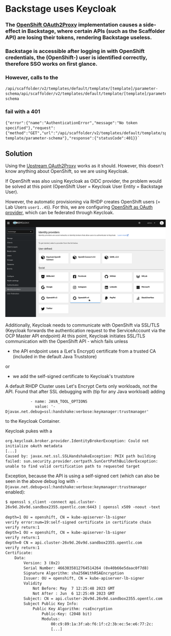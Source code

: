 # Backstage uses Keycloak

### The [OpenShift OAuth2Proxy](https://janus-idp.io/blog/using-openshift-authentication-to-secure-access-to-backstage) implementation causes a side-effect in Backstage, where certain APIs (such as the Scaffolder API) are losing their tokens, rendering Backstage useless.
### Backstage is accessible after logging in with OpenShift credentials, the (OpenShift-) user is identified correctly, therefore SSO works on first glance. 
### However, calls to the 
```
/api/scaffolder/v2/templates/default/template/[template]/parameter-schema/api/scaffolder/v2/templates/default/template/[template]/parameter-schema
``` 
### fail with a 401 
```
{"error":{"name":"AuthenticationError","message":"No token specified"},"request":{"method":"GET","url":"/api/scaffolder/v2/templates/default/template/springboot-template/parameter-schema"},"response":{"statusCode":401}}`
```
## Solution

Using the [Upstream OAuth2Proxy](https://oauth2-proxy.github.io/oauth2-proxy/) works as it should. However, this doesn't know anything about OpenShift, so we are using Keycloak.

If OpenShift was also using Keycloak as OIDC provider, the problem would be solved at this point (OpenShift User = Keycloak User Entity = Backstage User).

However, the automatic provisioning via RHDP creates OpenShift users (= Lab Users `user1..45`).
For this, we are configuring [OpenShift as OAuth provider](https://docs.openshift.com/container-platform/4.12/authentication/using-service-accounts-as-oauth-client.html), which can be federated through Keycloak.

![](./readme.images/identityproviders.png)

Additionally, Keycloak needs to communicate with OpenShift via SSL/TLS (Keycloak forwards the authentication request to the ServiceAccount via the OCP Master API endpoint) 
At this point, Keycloak initiates SSL/TLS communication with the OpenShift API - which fails unless 

- the API endpoint uses a (Let's Encrypt) certificate from a trusted CA (included in the default Java Truststore) 

or

- we add the self-signed certificate to Keycloak's truststore

A default RHDP Cluster uses Let's Encrypt Certs only workloads, not the API.
Found that after SSL debugging with (tip for any Java workload) adding 
```
           - name: JAVA_TOOL_OPTIONS
             value: '-Djavax.net.debug=ssl:handshake:verbose:keymanager:trustmanager'
```
to the Keycloak Container.

Keycloak pukes with a

```
org.keycloak.broker.provider.IdentityBrokerException: Could not initialize oAuth metadata
[...]
Caused by: javax.net.ssl.SSLHandshakeException: PKIX path building failed: sun.security.provider.certpath.SunCertPathBuilderException: unable to find valid certification path to requested target
```
Exception, because the API is using a self-signed cert (which can also be seen in the above debug log with `-Djavax.net.debug=ssl:handshake:verbose:keymanager:trustmanager` enabled):

```
$ openssl s_client -connect api.cluster-26v9d.26v9d.sandbox2355.opentlc.com:6443 | openssl x509 -noout -text

depth=1 OU = openshift, CN = kube-apiserver-lb-signer
verify error:num=19:self-signed certificate in certificate chain
verify return:1
depth=1 OU = openshift, CN = kube-apiserver-lb-signer
verify return:1
depth=0 CN = api.cluster-26v9d.26v9d.sandbox2355.opentlc.com
verify return:1
Certificate:
    Data:
        Version: 3 (0x2)
        Serial Number: 4663035812764514264 (0x40b66e5daac0f7d8)
        Signature Algorithm: sha256WithRSAEncryption
        Issuer: OU = openshift, CN = kube-apiserver-lb-signer
        Validity
            Not Before: May  7 12:25:48 2023 GMT
            Not After : Jun  6 12:25:49 2023 GMT
        Subject: CN = api.cluster-26v9d.26v9d.sandbox2355.opentlc.com
        Subject Public Key Info:
            Public Key Algorithm: rsaEncryption
                Public-Key: (2048 bit)
                Modulus:
                    00:c9:89:1a:3f:ab:f6:1f:c2:3b:ec:5e:e6:77:2c:
                    [...]

```

